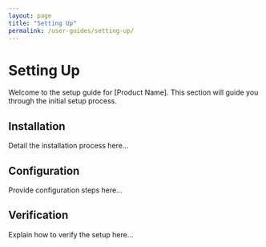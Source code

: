 ```yaml
---
layout: page
title: "Setting Up"
permalink: /user-guides/setting-up/
---
```


# Setting Up

Welcome to the setup guide for [Product Name]. This section will guide you through the initial setup process.

## Installation

Detail the installation process here...

## Configuration

Provide configuration steps here...

## Verification

Explain how to verify the setup here...

